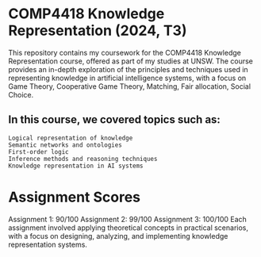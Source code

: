 # COMP4418 Knowledge Representation (2024, T3)
This repository contains my coursework for the COMP4418 Knowledge Representation course, offered as part of my studies at UNSW. The course provides an in-depth exploration of the principles and techniques used in representing knowledge in artificial intelligence systems, with a focus on Game Theory, Cooperative Game Theory, Matching, Fair allocation, Social Choice.

## In this course, we covered topics such as:

	Logical representation of knowledge
	Semantic networks and ontologies
	First-order logic
	Inference methods and reasoning techniques
	Knowledge representation in AI systems
 
# Assignment Scores
Assignment 1: 90/100
Assignment 2: 99/100
Assignment 3: 100/100
Each assignment involved applying theoretical concepts in practical scenarios, with a focus on designing, analyzing, and implementing knowledge representation systems.
